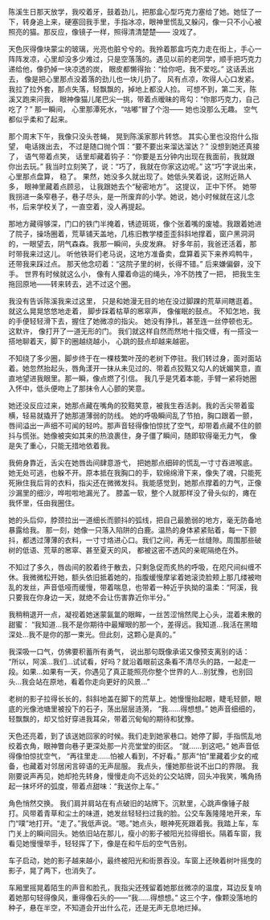 陈溪生日那天放学，我咬着牙，鼓着劲儿，把那盒心型巧克力塞给了她。她怔了一下，转身追上来，硬塞回我手里，手指冰凉，眼神里慌乱又躲闪，像一只不小心被照亮的猫。那反应，像镜子一样，照得清清楚楚—— 没戏了。

天色灰得像块蒙尘的玻璃，光亮也脏兮兮的。我拎着那盒巧克力走在街上，手心一阵阵发凉，心里却没多少难过，只是空落落的。遇见以前的老同学，顺手把巧克力递给他，像扔掉一块凉透的炭， 眼皮都懒得抬：“给你吧，我不爱吃。” 这话丢出去， 像是把心里那点没着落的劲儿也一块儿扔了。 风有点凉，吹得人心口发紧。我拉了拉外套，那点失落，轻飘飘的，掉地上都没人捡。 可想不到，第二天，陈溪又跑来问我， 眼神像猫儿尾巴尖一挑，带着点暧昧的弯勾：“你那巧克力，自己吃了？” 那一瞬间， 心里那潭死水，“咕嘟”冒了个泡—— 她也没那么无趣。 空气都似乎柔和了起来。

那个周末下午，我像只没头苍蝇， 晃到陈溪家那片转悠。 其实心里也没抱什么指望， 电话拨出去， 不过是随口抛个饵：“要不要出来溜达溜达？” 没想到她还真接了， 语气带着点笑， 话里却藏着钩子：“你要是五分钟内出现在我面前，我就跟你出去玩。” 我当时立刻笑了，说：“巧了，我就在你家这边呢。” 这“巧”字说出来， 心里那点盘算， 稳了。 果然，她没多久就出现了。她低头笑着说，这附近熟人多， 眼神里藏着点顾忌， 让我跟她去个“秘密地方”。 这提议， 正中下怀。 她带我拐进一条窄巷子，巷子尽头，是一所废弃的小学。她说，她小时候就在这儿念书，后来学校关了，一直空着，没人再提起。

那地方藏得够深，门口的铁门半掩着，锈迹斑斑，像个张着嘴的废墟。我跟着她进了院子，操场圈着，荒草铺天盖地，几栋旧教学楼歪歪斜斜地撑着，窗户黑洞洞的，一眼望去，阴气森森。我那一瞬间，头皮发麻。 好多年前，我爸还活着，那时带我来过这儿。 听他铁哥们老马说，这地方准备卖，盘算着买下来养鸡鸭牛，还带我来踩过点。 那天他念叨着：“这院子里的树，长得不错。” 后来嫌偏僻，没下手。 世界有时候就这么小， 像有人攥着命运的绳头，冷不防拽了一把， 把我生生拖回原地——转来转去，逃不过这个圈。

我没有告诉陈溪我来过这里， 只是和她漫无目的地在没过脚踝的荒草间瞎逛着。 就这么晃晃悠悠地走着， 脚步踩着枯草的窸窣声， 像催眠的鼓点。 不知怎地，我的手便轻轻滑下去，握住了她微凉的指尖。 她没有挣扎，甚至连一丝停顿也无。 这默许， 像打开了一道无形的门。 我们就这样自然而然地十指交缠，有一搭没一搭地聊着天，脚下的圈越绕越小， 心跳的鼓点却越来越密。

不知绕了多少圈，脚步终于在一棵枝繁叶茂的老树下停驻。我们转过身，面对面站着。她忽然抬起头，唇角漾开一抹从未见过的、带着点狡黠又勾人的妩媚笑意，直直地望进我眼里。那一瞬，像点燃了引信。 我几乎是凭着本能，手臂一紧将她圈入怀中，低头便吻上了那抹令人心颤的笑意。

她还没反应过来，她那点藏在嘴角的狡黠笑意，被我生吞活剥。我的舌尖带着蛮横，轻易就撬开了她那道薄弱的防线。 她的呼吸瞬间乱了节拍，胸口跟着一颤，唇间溢出一声细不可闻的轻吟。那声音轻得像怕惊扰了空气，却带着点藏不住的颤抖与慌张。她像被突如其来的热浪裹住，身子僵了瞬间，随即软得毫无力气， 像是失了重心，只能无措地依着我。

我俯身靠近，舌尖在她唇齿间肆意游弋， 把她那点细碎的慌乱一寸寸吞进喉底。 她无处可逃，也躲不开。原本抵在我胸口的手，软绵绵滑下来，像失了魂，只能死死揪住我后背的衣料，指尖还在微微发抖。我能感觉到，她那点撑着的力气，正像沙漏里的细沙，哗啦啦地漏光了。 膝盖一软，整个人就那样没了骨头似的，瘫在我怀里，任由我圈住。

她的头后仰，脖颈拉出一道细长而颤抖的弧线，把自己最脆弱的地方，毫无防备地暴露给我。 那一刻，她像一只落入陷阱的白鹿。温热的身体紧紧贴着，每一下颤抖，都透过薄薄的衣料，一寸寸烙进心口。我们之间，再无一丝缝隙。周围那些破树的低语、荒草的窸窣、甚至夏天的风， 都被这密不透风的亲昵隔绝在外。

不知过了多久，唇齿间的胶着终于散去，只剩急促而炙热的呼吸，在咫尺间纠缠不休。我微微松开她，额头依旧抵着她的，指腹缓慢摩挲着她滚烫脸颊上那几缕被吻乱的发丝，声音低哑而缓慢，带着喘息，也带着一种近乎执拗的温柔：“阿溪，我只要我在你身边一天，就绝不会让伤害靠近你半分。”

我稍稍退开一点，凝视着她迷蒙氤氲的眼眸，一丝苦涩悄然爬上心头，混着未散的甜蜜： “我知道...我不是你期待中最耀眼的那一个，差得远。我知道...我活在黑暗深处...我不是你的那一束光。但此刻，这颗心是真的。”

我深吸一口气，仿佛要积蓄所有勇气， 说出那句既像承诺又像预支离别的话： “所以，阿溪...我们...试试看，好吗？就沿着眼前这条看不清尽头的路，一起走一段。如果...如果有一天，你遇见了真正能照亮你整个世界的人...别犹豫，也别回头...我会站在原地，看着你走向更好的风景...”

老树的影子拉得长长的，斜斜地盖在脚下的荒草上。她慢慢抬起眼，睫毛轻颤，眼底的光像池塘里被投下的石子，荡出层层涟漪， “我……得想想。” 她声音细细的，轻飘飘的，却又恰好穿进我耳朵，带着沉甸甸的期待和犹豫。

天色还亮着，到了该送她回家的时候。我们走到她家巷口。她停了脚，手指慌乱地绞着衣角，眼神瞥向巷子更深处那一片亮堂堂的街区。 “就……到这吧。” 她声音低得像怕惊扰空气， “再往里走……怕被人看到，不好看。” 那声“怕”里藏着少女的戒备，也藏着对邻居闲言碎语的无声屈服。 我点头，懂她那些说不出口的界限。 我刚要说声再见，她却抢先转身，慢慢走向不远处的公交站牌，回头冲我笑，嘴角扬起一抹坏坏的弧度，带着点甜味：“我送你上车。”

角色悄然交换。 我们肩并肩站在有点破旧的站牌下。沉默里，心跳声像锤子敲打。风带着青草和尘土的味道，她发丝轻轻扫过我的脸。公交车轰隆隆地开来，车门“噗”地打开。“走了。”我低声说。“嗯。”她点头，眼神死死跟着我。我踏上车，车门关上的瞬间回头。她依旧站在那儿，瘦小的影子被阳光拉得细长。隔着车窗，我看见她慢慢举手，轻轻挥了下，像是在和午后的空气告别。

车子启动，她的影子越来越小，最终被阳光和街景吞没。车窗上还映着树叶摇曳的影子，晃了两下，也消失了。

车厢里摇晃着陌生的声音和脸孔，我指尖还残留着她那丝微凉的温度，耳边反复响着她那句轻得像风，重得像石头的——“我……得想想。” 这三个字，像颗没落地的种子，悬在半空，不知道会开出什么花，还是无声无息地烂掉。
